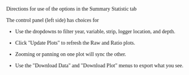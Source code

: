 <head><style>

html {
  color: #1a1a1a;
  background-color: #fdfdfd;
}
body {
  margin: 0 auto;
  max-width: 1500px;
  padding-left: 50px;
  padding-right: 50px;
  padding-top: 50px;
  padding-bottom: 50px;
  hyphens: auto;
  overflow-wrap: break-word;
  text-rendering: optimizeLegibility;
  font-kerning: normal;
  font-family: Georgia, serif;
}
img {
  max-width: 100%;
}
table {
  width: 100%;
  border-collapse: collapse;
  margin: 1em auto;
  display: table;
}
th, td {
  padding: 0.5em;
  text-align: center;
  border: 1px solid #ddd;
}
figcaption, caption {
  font-style: italic;
  text-align: center;
  margin-top: 0.5em;
}

</style></head><p>Directions for use of the options in the Summary Statistic tab</p>
<p>The control panel (left side) has choices for</p>
<ul>
<li><p>Use the dropdowns to filter year, variable, strip, logger location, and depth.</p></li>
<li><p>Click "Update Plots" to refresh the Raw and Ratio plots.</p></li>
<li><p>Zooming or panning on one plot will sync the other.</p></li>
<li><p>Use the "Download Data" and "Download Plot" menus to export what you see.</p></li>
</ul>
